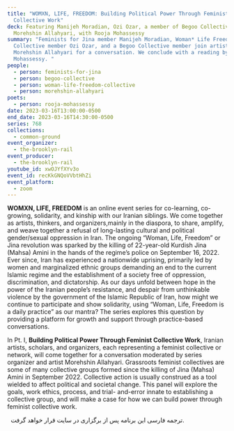 ```yaml
---
title: "WOMXN, LIFE, FREEDOM: Building Political Power Through Feminist
  Collective Work"
deck: Featuring Manijeh Moradian, Ozi Ozar, a member of Begoo Collective, and
  Morehshin Allahyari, with Rooja Mohassessy
summary: "Feminists for Jina member Manijeh Moradian, Woman* Life Freedom
  Collective member Ozi Ozar, and a Begoo Collective member join artist
  Morehshin Allahyari for a conversation. We conclude with a reading by Rooja
  Mohassessy. "
people:
  - person: feminists-for-jina
  - person: begoo-collective
  - person: woman-life-freedom-collective
  - person: morehshin-allahyari
poets:
  - person: rooja-mohassessy
date: 2023-03-16T13:00:00-0500
end_date: 2023-03-16T14:30:00-0500
series: 768
collections:
  - common-ground
event_organizer:
  - the-brooklyn-rail
event_producer:
  - the-brooklyn-rail
youtube_id: xwOJYfXYv3o
event_id: recKkGNQoVVbtHhZi
event_platform:
  - zoom
---
```

**WOMXN, LIFE, FREEDOM** is an online event series for co-learning, co-growing, solidarity, and kinship with our Iranian siblings. We come together as artists, thinkers, and organizers,mainly in the diaspora, to share, amplify, and weave together a refusal of long-lasting cultural and political gender/sexual oppression in Iran. The ongoing “Woman, Life, Freedom” or Jina revolution was sparked by the killing of 22-year-old Kurdish Jina (Mahsa) Amini in the hands of the regime’s police on September 16, 2022. Ever since, Iran has experienced a nationwide uprising, primarily led by women and marginalized ethnic groups demanding an end to the current Islamic regime and the establishment of a society free of oppression, discrimination, and dictatorship. As our days unfold between hope in the power of the Iranian people’s resistance, and despair from unthinkable violence by the government of the Islamic Republic of Iran, how might we continue to participate and show solidarity, using “Woman, Life, Freedom is a daily practice” as our mantra?  The series explores this question by providing a platform for growth and support through practice-based conversations. 

In Pt. I, **Building Political Power Through Feminist Collective Work**, Iranian artists, scholars, and organizers, each representing a feminist collective or network, will come together for a conversation moderated by series organizer and artist Morehshin Allahyari. Grassroots feminist collectives are some of many collective groups formed since the killing of Jina (Mahsa) Amini in September 2022. Collective action is usually construed as a tool wielded to affect political and societal change. This panel will explore the goals, work ethics,  process, and  trial- and-error innate to establishing a collective group, and will make a case for how we can build power through feminist collective work.

  ترجمه فارسی این برنامه پس از برگزاری در سایت قرار خواهد گرفت.